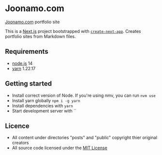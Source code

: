 # Joonamo.com

[Joonamo.com](https://www.joonamo.com) portfolio site

This is a [Next.js](https://nextjs.org/) project bootstrapped with [`create-next-app`](https://github.com/vercel/next.js/tree/canary/packages/create-next-app). Creates portfolio sites from Markdown files.

## Requirements

- [node.js](https://nodejs.org/en/) 14
- [yarn](https://yarnpkg.com/) 1.22.17

## Getting started

- Install correct version of Node. If you're using nmv, you can run `nvm use`
- Install yarn globally `npm i -g yarn`
- Install dependencies with `yarn`
- Start development server with ``

## Licence

- All content under directories "posts" and "public" copyright thier original creators
- All source code licensed under the [MIT License](license-source-code)